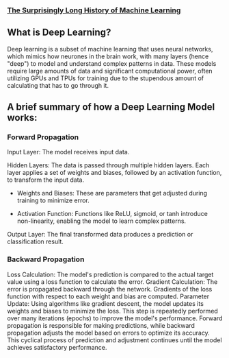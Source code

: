 ### [The Surprisingly Long History of Machine Learning](https://github.com/623637719/The-Democratization-of-AI/tree/main/2.Deep%20learning/History%20of%20Machine%20Learning)

## What is Deep Learning?
Deep learning is a subset of machine learning that uses neural networks, which mimics how neurones in the brain work, with many layers (hence "deep") to model and understand complex patterns in data. These models require large amounts of data and significant computational power, often utilizing GPUs and TPUs for training due to the stupendous amount of calculating that has to go through it.

## A brief summary of how a Deep Learning Model works:

### Forward Propagation
Input Layer: The model receives input data.

Hidden Layers: The data is passed through multiple hidden layers. Each layer applies a set of weights and biases, followed by an activation function, to transform the input data.

- Weights and Biases: These are parameters that get adjusted during training to minimize error.

- Activation Function: Functions like ReLU, sigmoid, or tanh introduce non-linearity, enabling the model to learn complex patterns.

Output Layer: The final transformed data produces a prediction or classification result.
### Backward Propagation
Loss Calculation: The model's prediction is compared to the actual target value using a loss function to calculate the error.
Gradient Calculation: The error is propagated backward through the network. Gradients of the loss function with respect to each weight and bias are computed.
Parameter Update: Using algorithms like gradient descent, the model updates its weights and biases to minimize the loss. This step is repeatedly performed over many iterations (epochs) to improve the model's performance.
Forward propagation is responsible for making predictions, while backward propagation adjusts the model based on errors to optimize its accuracy. This cyclical process of prediction and adjustment continues until the model achieves satisfactory performance.
